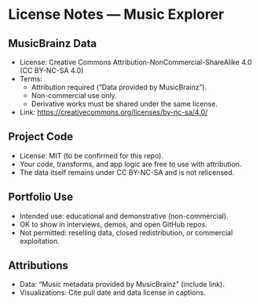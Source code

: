 # License Notes — Music Explorer

## MusicBrainz Data
- License: Creative Commons Attribution-NonCommercial-ShareAlike 4.0 (CC BY-NC-SA 4.0)
- Terms:
  - Attribution required (“Data provided by MusicBrainz”).
  - Non-commercial use only.
  - Derivative works must be shared under the same license.
- Link: https://creativecommons.org/licenses/by-nc-sa/4.0/

## Project Code
- License: MIT (to be confirmed for this repo).
- Your code, transforms, and app logic are free to use with attribution.
- The data itself remains under CC BY-NC-SA and is not relicensed.

## Portfolio Use
- Intended use: educational and demonstrative (non-commercial).
- OK to show in interviews, demos, and open GitHub repos.
- Not permitted: reselling data, closed redistribution, or commercial exploitation.

## Attributions
- Data: “Music metadata provided by MusicBrainz” (include link).
- Visualizations: Cite pull date and data license in captions.
